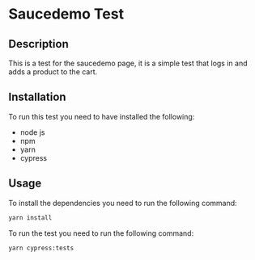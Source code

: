 # Saucedemo Test

## Description
This is a test for the saucedemo page, it is a simple test that logs in and adds a product to the cart.

## Installation
To run this test you need to have installed the following:
- node js
- npm
- yarn
- cypress

## Usage
To install the dependencies you need to run the following command:
```bash
yarn install
```

To run the test you need to run the following command:
```bash
yarn cypress:tests
```